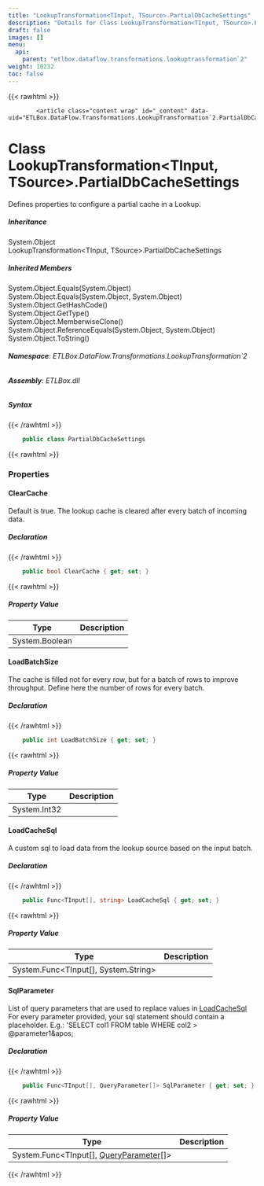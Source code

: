 ```yaml
---
title: "LookupTransformation<TInput, TSource>.PartialDbCacheSettings"
description: "Details for Class LookupTransformation<TInput, TSource>.PartialDbCacheSettings (ETLBox.DataFlow.Transformations.LookupTransformation`2)"
draft: false
images: []
menu:
  api:
    parent: "etlbox.dataflow.transformations.lookuptransformation`2"
weight: 10232
toc: false
---
```


{{< rawhtml >}}

            <article class="content wrap" id="_content" data-uid="ETLBox.DataFlow.Transformations.LookupTransformation`2.PartialDbCacheSettings">
  <h1 id="ETLBox_DataFlow_Transformations_LookupTransformation_2_PartialDbCacheSettings" data-uid="ETLBox.DataFlow.Transformations.LookupTransformation`2.PartialDbCacheSettings" class="text-break">Class LookupTransformation&lt;TInput, TSource&gt;.PartialDbCacheSettings
</h1>
  <div class="markdown level0 summary"><p>Defines properties to configure a partial cache in a Lookup.</p>
</div>
  <div class="markdown level0 conceptual"></div>
  <div class="inheritance">
    <h5>Inheritance</h5>
    <div class="level0"><span class="xref">System.Object</span></div>
    <div class="level1"><span class="xref">LookupTransformation&lt;TInput, TSource&gt;.PartialDbCacheSettings</span></div>
  </div>
  <div class="inheritedMembers">
    <h5>Inherited Members</h5>
    <div>
      <span class="xref">System.Object.Equals(System.Object)</span>
    </div>
    <div>
      <span class="xref">System.Object.Equals(System.Object, System.Object)</span>
    </div>
    <div>
      <span class="xref">System.Object.GetHashCode()</span>
    </div>
    <div>
      <span class="xref">System.Object.GetType()</span>
    </div>
    <div>
      <span class="xref">System.Object.MemberwiseClone()</span>
    </div>
    <div>
      <span class="xref">System.Object.ReferenceEquals(System.Object, System.Object)</span>
    </div>
    <div>
      <span class="xref">System.Object.ToString()</span>
    </div>
  </div>
<h6><strong>Namespace</strong>: ETLBox.DataFlow.Transformations.LookupTransformation`2</h6>
  <h6><strong>Assembly</strong>: ETLBox.dll</h6>
  <h5 id="ETLBox_DataFlow_Transformations_LookupTransformation_2_PartialDbCacheSettings_syntax">Syntax</h5>
{{< /rawhtml >}}

```C#
    public class PartialDbCacheSettings
```

{{< rawhtml >}}
  <h3 id="properties">Properties
</h3>
  <a id="ETLBox_DataFlow_Transformations_LookupTransformation_2_PartialDbCacheSettings_ClearCache_" data-uid="ETLBox.DataFlow.Transformations.LookupTransformation`2.PartialDbCacheSettings.ClearCache*"></a>
  <h4 id="ETLBox_DataFlow_Transformations_LookupTransformation_2_PartialDbCacheSettings_ClearCache" data-uid="ETLBox.DataFlow.Transformations.LookupTransformation`2.PartialDbCacheSettings.ClearCache">ClearCache</h4>
  <div class="markdown level1 summary"><p>Default is true. The lookup cache is cleared after every batch
of incoming data.</p>
</div>
  <div class="markdown level1 conceptual"></div>
  <h5 class="declaration">Declaration</h5>
{{< /rawhtml >}}

```C#
    public bool ClearCache { get; set; }
```

{{< rawhtml >}}
  <h5 class="propertyValue">Property Value</h5>
  <table class="table table-bordered table-striped table-condensed">
    <thead>
      <tr>
        <th>Type</th>
        <th>Description</th>
      </tr>
    </thead>
    <tbody>
      <tr>
        <td><span class="xref">System.Boolean</span></td>
        <td></td>
      </tr>
    </tbody>
  </table>
  <a id="ETLBox_DataFlow_Transformations_LookupTransformation_2_PartialDbCacheSettings_LoadBatchSize_" data-uid="ETLBox.DataFlow.Transformations.LookupTransformation`2.PartialDbCacheSettings.LoadBatchSize*"></a>
  <h4 id="ETLBox_DataFlow_Transformations_LookupTransformation_2_PartialDbCacheSettings_LoadBatchSize" data-uid="ETLBox.DataFlow.Transformations.LookupTransformation`2.PartialDbCacheSettings.LoadBatchSize">LoadBatchSize</h4>
  <div class="markdown level1 summary"><p>The cache is filled not for every row, but for a batch of rows to improve throughput.
Define here the number of rows for every batch.</p>
</div>
  <div class="markdown level1 conceptual"></div>
  <h5 class="declaration">Declaration</h5>
{{< /rawhtml >}}

```C#
    public int LoadBatchSize { get; set; }
```

{{< rawhtml >}}
  <h5 class="propertyValue">Property Value</h5>
  <table class="table table-bordered table-striped table-condensed">
    <thead>
      <tr>
        <th>Type</th>
        <th>Description</th>
      </tr>
    </thead>
    <tbody>
      <tr>
        <td><span class="xref">System.Int32</span></td>
        <td></td>
      </tr>
    </tbody>
  </table>
  <a id="ETLBox_DataFlow_Transformations_LookupTransformation_2_PartialDbCacheSettings_LoadCacheSql_" data-uid="ETLBox.DataFlow.Transformations.LookupTransformation`2.PartialDbCacheSettings.LoadCacheSql*"></a>
  <h4 id="ETLBox_DataFlow_Transformations_LookupTransformation_2_PartialDbCacheSettings_LoadCacheSql" data-uid="ETLBox.DataFlow.Transformations.LookupTransformation`2.PartialDbCacheSettings.LoadCacheSql">LoadCacheSql</h4>
  <div class="markdown level1 summary"><p>A custom sql to load data from the lookup source based on the input batch.</p>
</div>
  <div class="markdown level1 conceptual"></div>
  <h5 class="declaration">Declaration</h5>
{{< /rawhtml >}}

```C#
    public Func<TInput[], string> LoadCacheSql { get; set; }
```

{{< rawhtml >}}
  <h5 class="propertyValue">Property Value</h5>
  <table class="table table-bordered table-striped table-condensed">
    <thead>
      <tr>
        <th>Type</th>
        <th>Description</th>
      </tr>
    </thead>
    <tbody>
      <tr>
        <td><span class="xref">System.Func</span>&lt;TInput[], <span class="xref">System.String</span>&gt;</td>
        <td></td>
      </tr>
    </tbody>
  </table>
  <a id="ETLBox_DataFlow_Transformations_LookupTransformation_2_PartialDbCacheSettings_SqlParameter_" data-uid="ETLBox.DataFlow.Transformations.LookupTransformation`2.PartialDbCacheSettings.SqlParameter*"></a>
  <h4 id="ETLBox_DataFlow_Transformations_LookupTransformation_2_PartialDbCacheSettings_SqlParameter" data-uid="ETLBox.DataFlow.Transformations.LookupTransformation`2.PartialDbCacheSettings.SqlParameter">SqlParameter</h4>
  <div class="markdown level1 summary"><p>List of query parameters that are used to replace values in <a class="xref" href="ETLBox.DataFlow.Transformations.LookupTransformation-2.PartialDbCacheSettings.html#ETLBox_DataFlow_Transformations_LookupTransformation_2_PartialDbCacheSettings_LoadCacheSql">LoadCacheSql</a>
For every parameter provided, your sql statement should contain a placeholder.
E.g.: 'SELECT col1 FROM table WHERE col2 &gt; @parameter1&amp;apos;</p>
</div>
  <div class="markdown level1 conceptual"></div>
  <h5 class="declaration">Declaration</h5>
{{< /rawhtml >}}

```C#
    public Func<TInput[], QueryParameter[]> SqlParameter { get; set; }
```

{{< rawhtml >}}
  <h5 class="propertyValue">Property Value</h5>
  <table class="table table-bordered table-striped table-condensed">
    <thead>
      <tr>
        <th>Type</th>
        <th>Description</th>
      </tr>
    </thead>
    <tbody>
      <tr>
        <td><span class="xref">System.Func</span>&lt;TInput[], <a class="xref" href="/api/etlbox.controlflow/queryparameter">QueryParameter</a>[]&gt;</td>
        <td></td>
      </tr>
    </tbody>
  </table>

{{< /rawhtml >}}
